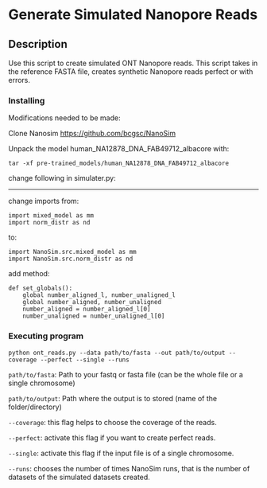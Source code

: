 # Generate Simulated Nanopore Reads

## Description

Use this script to create simulated ONT Nanopore reads. This script takes in the reference FASTA file, creates synthetic Nanopore reads perfect or with errors.

### Installing
Modifications needed to be made:

Clone Nanosim https://github.com/bcgsc/NanoSim

Unpack the model human_NA12878_DNA_FAB49712_albacore with:

```tar -xf pre-trained_models/human_NA12878_DNA_FAB49712_albacore```

change following in simulater.py:

--------------------------
change imports from:
```
import mixed_model as mm
import norm_distr as nd
```
to:
```
import NanoSim.src.mixed_model as mm
import NanoSim.src.norm_distr as nd
```
add method:
```
def set_globals():
    global number_aligned_l, number_unaligned_l
    global number_aligned, number_unaligned
    number_aligned = number_aligned_l[0]
    number_unaligned = number_unaligned_l[0]
 ```

### Executing program
```python ont_reads.py --data path/to/fasta --out path/to/output --coverage --perfect --single --runs```

```path/to/fasta```: Path to your fastq or fasta file (can be the whole file or a single chromosome)

```path/to/output```: Path where the output is to stored (name of the folder/directory)

```--coverage```:  this flag helps to choose the coverage of the reads.

```--perfect```: activate this flag if you want to create perfect reads.

```--single```: activate this flag if the input file is of a single chromosome.

```--runs```: chooses the number of times NanoSim runs, that is the number of datasets of the simulated datasets created.
